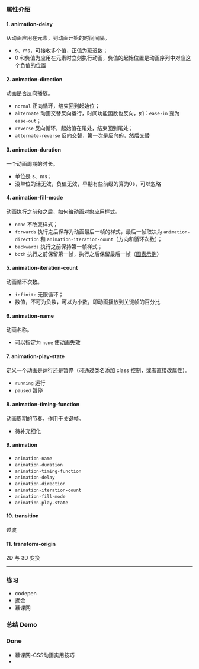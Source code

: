 ### 属性介绍
####    1.  animation-delay
从动画应用在元素，到动画开始的时间间隔。
*   s、ms，可接收多个值，正值为延迟数；
*   0 和负值为应用在元素时立刻执行动画，负值的起始位置是动画序列中对应这个负值的位置
####    2.  animation-direction
动画是否反向播放。
*   `normal` 正向循环，结束回到起始位；
*   `alternate` 动画交替反向运行，时间功能函数也反向，如：`ease-in` 变为 `ease-out`；
*   `reverse` 反向循环，起始值在尾处，结束回到尾处；
*   `alternate-reverse` 反向交替，第一次是反向的，然后交替
####    3.  animation-duration
一个动画周期的时长。
*   单位是 s、ms；
*   没单位的话无效，负值无效，早期有些前缀的算为0s，可以忽略
####    4.  animation-fill-mode
动画执行之前和之后，如何给动画对象应用样式。
*   `none` 不改变样式；
*   `forwards` 执行之后保存为动画最后一帧的样式，最后一帧取决为 `animation-direction` 和 `animation-iteration-count`（方向和循环次数）；
*   `backwards` 执行之前保持第一帧样式；
*   `both` 执行之前保留第一帧，执行之后保留最后一帧（[图表示例](https://segmentfault.com/q/1010000003867335)）
####    5.  animation-iteration-count
动画循环次数。
*   `infinite` 无限循环；
*   数值，不可为负数，可以为小数，即动画播放到关键帧的百分比
####    6.  animation-name
动画名称。
*   可以指定为 `none` 使动画失效
####    7.  animation-play-state
定义一个动画是运行还是暂停（可通过类名添加 class 控制，或者直接改属性）。
*   `running` 运行
*   `paused` 暂停
####    8.  animation-timing-function
动画周期的节奏，作用于关键帧。
*   待补充细化
####    9.  animation
*   `animation-name`
*   `animation-duration`
*   `animation-timing-function`
*   `animation-delay`
*   `animation-direction`
*   `animation-iteration-count`
*   `animation-fill-mode`
*   `animation-play-state`
####    10. transition
过渡
####    11. transform-origin
2D 与 3D 变换
***
### 练习
*   codepen
*   掘金
*   慕课网
### 总结 Demo

### Done
*   慕课网-CSS动画实用技巧
*   